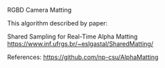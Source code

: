 RGBD Camera Matting 

This algorithm described by paper:

Shared Sampling for Real-Time Alpha Matting 
https://www.inf.ufrgs.br/~eslgastal/SharedMatting/

References:
https://github.com/np-csu/AlphaMatting
